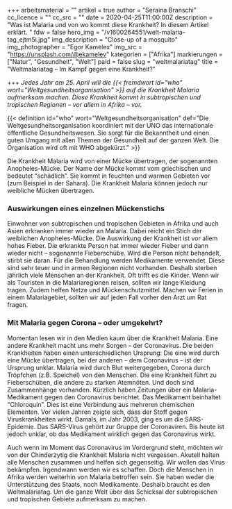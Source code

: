 +++
arbeitsmaterial = ""
artikel = true
author = "Seraina Branschi"
cc_licence = ""
cc_src = ""
date = 2020-04-25T11:00:00Z
description = "Was ist Malaria und von wo kommt diese Krankheit? In diesem Artikel erklärt. "
fdw = false
hero_img = "/v1600264551/welt-malaria-tag_ejtm5i.jpg"
img_description = "Close-up of a mosquito"
img_photographer = "Egor Kamelex"
img_src = "https://unsplash.com/@ekamelev"
kategorien = ["Afrika"]
markierungen = ["Natur", "Gesundheit", "Welt"]
paid = false
slug = "weltmalariatag"
title = "Weltmalariatag – Im Kampf gegen eine Krankheit?"

+++
_Jedes Jahr am 25. April will die {{< fremdwort id="who" wort="Weltgesundheitsorganisation" >}} auf die Krankheit Malaria aufmerksam machen. Diese Krankheit kommt in subtropischen und tropischen Regionen – vor allem in Afrika – vor._

{{< definition id="who" wort="Weltgesundheitsorganisation" def="Die Weltgesundheitsorganisation koordiniert mit der UNO das internationale öffentliche Gesundheitswesen. Sie sorgt für die Bekanntheit und einen guten Umgang mit allen Themen der Gesundheit auf der ganzen Welt. Die Organisation wird oft mit WHO abgekürzt." >}}

Die Krankheit Malaria wird von einer Mücke übertragen, der sogenannten Anopheles-Mücke. Der Name der Mücke kommt vom griechischen und bedeutet “schädlich”. Sie kommt in feuchten und warmen Gebieten vor (zum Beispiel in der Sahara). Die Krankheit Malaria können jedoch nur weibliche Mücken übertragen.

### Auswirkungen eines einzelnen Mückenstichs

Einwohner von subtropischen und tropischen Gebieten in Afrika und auch Asien erkranken immer wieder an Malaria. Dabei reicht ein Stich der weiblichen Anopheles-Mücke. Die Auswirkung der Krankheit ist vor allem hohes Fieber. Die erkrankte Person hat immer wieder Fieber und dann wieder nicht – sogenannte Fieberschübe. Wird die Person nicht behandelt, stirbt sie daran. Für die Behandlung werden Medikamente verwendet. Diese sind sehr teuer und in armen Regionen nicht vorhanden. Deshalb sterben jährlich viele Menschen an der Krankheit. Oft trifft es die Kinder. Wenn wir als Touristen in die Malariaregionen reisen, sollten wir lange Kleidung tragen. Zudem helfen Netze und Mückenschutzmittel. Machen wir Ferien in einem Malariagebiet, sollten wir auf jeden Fall vorher den Arzt um Rat fragen.

### Mit Malaria gegen Corona – oder umgekehrt?

Momentan lesen wir in den Medien kaum über die Krankheit Malaria. Eine andere Krankheit macht uns mehr Sorgen – der Coronavirus. Die beiden Krankheiten haben einen unterschiedlichen Ursprung: Die eine wird durch eine Mücke übertragen, bei der anderen – dem Coronavirus – ist der Ursprung unklar. Malaria wird durch Blut weitergegeben, Corona durch Tröpfchen (z.B. Speichel) von den Menschen. Die eine Krankheit führt zu Fieberschüben, die andere zu starken Atemnöten. Und doch sind Zusammenhänge vorhanden. Kürzlich haben Zeitungen über ein Malaria-Medikament gegen den Coronavirus berichtet. Das Medikament beinhaltet “Chloroquin”. Dies ist eine Verbindung aus mehreren chemischen Elementen. Vor vielen Jahren zeigte sich, dass der Stoff gegen Viruskrankheiten wirkt. Damals, im Jahr 2003, ging es um die SARS-Epidemie. Das SARS-Virus gehört zur Gruppe der Coronaviren. Bis heute ist jedoch unklar, ob das Medikament wirklich gegen das Coronavirus wirkt.

Auch wenn im Moment das Coronavirus im Vordergrund steht, möchten wir von der Chinderzytig die Krankheit Malaria nicht vergessen. Akutell halten alle Menschen zusammen und helfen sich gegenseitig. Wir wollen das Virus bekämpfen. Irgendwann werden wir es schaffen. Doch die Menschen in Afrika werden weiterhin von Malaria betroffen sein. Sie haben weder die Unterstützung des Staats, noch Medikamente. Deshalb braucht es den Weltmalariatag. Um die ganze Welt über das Schicksal der subtropischen und tropischen Gebiete aufmerksam zu machen.
